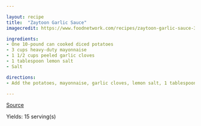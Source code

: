 ```yaml
---

layout: recipe
title:  "Zaytoon Garlic Sauce"
imagecredit: https://www.foodnetwork.com/recipes/zaytoon-garlic-sauce-3877355

ingredients:
- One 10-pound can cooked diced potatoes
- 3 cups heavy-duty mayonnaise
- 1 1/2 cups peeled garlic cloves
- 1 tablespoon lemon salt
- Salt

directions:
- Add the potatoes, mayonnaise, garlic cloves, lemon salt, 1 tablespoon salt and 1 cup ice to a 20-cup food processor. Process until smooth and creamy.

---
```


[Source](https://www.foodnetwork.com/recipes/zaytoon-garlic-sauce-3877355)

Yields: 15 serving(s)
